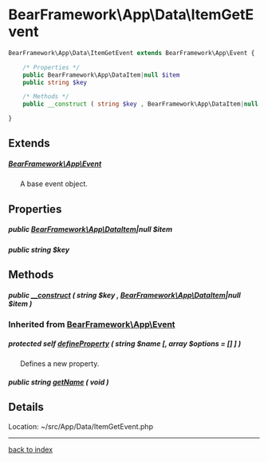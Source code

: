 # BearFramework\App\Data\ItemGetEvent

```php
BearFramework\App\Data\ItemGetEvent extends BearFramework\App\Event {

	/* Properties */
	public BearFramework\App\DataItem|null $item
	public string $key

	/* Methods */
	public __construct ( string $key , BearFramework\App\DataItem|null $item )

}
```

## Extends

##### [BearFramework\App\Event](bearframework.app.event.class.md)

&nbsp;&nbsp;&nbsp;&nbsp;&nbsp;&nbsp;A base event object.

## Properties

##### public [BearFramework\App\DataItem](bearframework.app.dataitem.class.md)|null $item

##### public string $key

## Methods

##### public [__construct](bearframework.app.data.itemgetevent.__construct.method.md) ( string $key , [BearFramework\App\DataItem](bearframework.app.dataitem.class.md)|null $item )

### Inherited from [BearFramework\App\Event](bearframework.app.event.class.md)

##### protected self [defineProperty](bearframework.app.event.defineproperty.method.md) ( string $name [, array $options = [] ] )

&nbsp;&nbsp;&nbsp;&nbsp;&nbsp;&nbsp;Defines a new property.

##### public string [getName](bearframework.app.event.getname.method.md) ( void )

## Details

Location: ~/src/App/Data/ItemGetEvent.php

---

[back to index](index.md)

